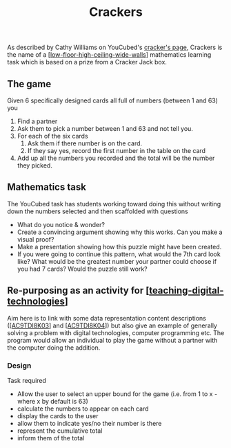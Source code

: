 ﻿---
backlinks:
- title: Developing Crackers
  url: /memex/sense/Python/developing-crackers.html
- title: Technologies for teaching mathematics
  url: /memex/sense/Teaching/Mathematics/technologies-for-teaching-mathematics.html
tags: teaching, teaching-digital-technologies, teaching-mathematics
title: Crackers
type: note
---
As described by Cathy Williams on YouCubed's [cracker's page](https://www.youcubed.org/tasks/crackers/), Crackers is the name of a [[low-floor-high-ceiling-wide-walls]] mathematics learning task which is based on a prize from a Cracker Jack box. 

## The game

Given 6 specifically designed cards all full of numbers (between 1 and 63) you

1. Find a partner
2. Ask them to pick a number between 1 and 63 and not tell you.
3. For each of the six cards 
   1. Ask them if there number is on the card. 
   2. If they say yes, record the first number in the table on the card
4. Add up all the numbers you recorded and the total will be the number they picked.

## Mathematics task

The YouCubed task has students working toward doing this without writing down the numbers selected and then scaffolded with questions

-   What do you notice & wonder?
-   Create a convincing argument showing why this works. Can you make a visual proof?
-   Make a presentation showing how this puzzle might have been created.
-   If you were going to continue this pattern, what would the 7th card look like? What would be the greatest number your partner could choose if you had 7 cards? Would the puzzle still work?

## Re-purposing as an activity for [[teaching-digital-technologies]]

Aim here is to link with some data representation content descriptions ([[AC9TDI8K03]] and [[AC9TDI8K04]]) but also give an example of generally solving a problem with digital technologies, computer programming etc. The program would allow an individual to play the game without a partner with the computer doing the addition.

### Design

Task required

- Allow the user to select an upper bound for the game (i.e. from 1 to x - where x by default is 63)
- calculate the numbers to appear on each card
- display the cards to the user
- allow them to indicate yes/no their number is there
- represent the cumulative total
- inform them of the total


[//begin]: # "Autogenerated link references for markdown compatibility"
[low-floor-high-ceiling-wide-walls]: ../low-floor-high-ceiling-wide-walls "Low Floor, High Ceiling, Wide Walls"
[teaching-digital-technologies]: ../Digital_Technologies/teaching-digital-technologies "Teaching Digital Technologies"
[AC9TDI8K03]: ../Curriculum/v9/Technologies/AC9TDI8K03 "AC9TDI8K03"
[AC9TDI8K04]: ../Curriculum/v9/Technologies/AC9TDI8K04 "AC9TDI8K04"
[//end]: # "Autogenerated link references"